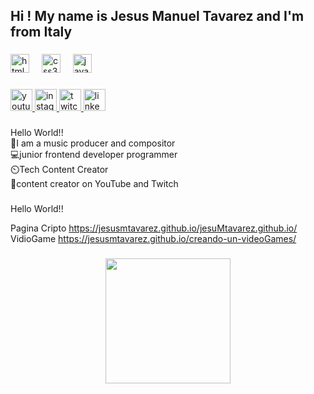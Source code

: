 <h2 align="left">Hi ! My name is Jesus Manuel Tavarez and I'm  from Italy</h2>

###

<div align="left">
  <img src="https://cdn.jsdelivr.net/gh/devicons/devicon/icons/html5/html5-original.svg" height="30" alt="html5 logo"  />
  <img width="12" />
  <img src="https://cdn.jsdelivr.net/gh/devicons/devicon/icons/css3/css3-original.svg" height="30" alt="css3 logo"  />
  <img width="12" />
  <img src="https://cdn.jsdelivr.net/gh/devicons/devicon/icons/javascript/javascript-original.svg" height="30" alt="javascript logo"  />
</div>

###

<div align="left">
  <a href="[https://www.youtube.com/@JMTproduce](https://www.youtube.com/@JMTproduce)" target="_blank">
    <img src="https://img.shields.io/static/v1?message=Youtube&logo=youtube&label=&color=FF0000&logoColor=white&labelColor=&style=for-the-badge" height="35" alt="youtube logo"  />
  </a>
  <a href="https://www.instagram.com/jmtproduce/" target="_blank">
    <img src="https://img.shields.io/static/v1?message=Instagram&logo=instagram&label=&color=E4405F&logoColor=white&labelColor=&style=for-the-badge" height="35" alt="instagram logo"  />
  </a>
  <a href="https://www.twitch.tv/onebeat1b" target="_blank">
    <img src="https://img.shields.io/static/v1?message=Twitch&logo=twitch&label=&color=9146FF&logoColor=white&labelColor=&style=for-the-badge" height="35" alt="twitch logo"  />
  </a>
  <img src="https://img.shields.io/static/v1?message=LinkedIn&logo=linkedin&label=&color=0077B5&logoColor=white&labelColor=&style=for-the-badge" height="35" alt="linkedin logo"  />
</div>

###

<p align="left">Hello World!!<br>🎵I am a music producer and compositor<br>💻junior frontend developer programmer<br>⏲️Tech Content Creator<br>💎content creator on YouTube and Twitch</p>

###

<p align="left">Hello World!!</p>

Pagina Cripto   https://jesusmtavarez.github.io/jesuMtavarez.github.io/
VidioGame       https://jesusmtavarez.github.io/creando-un-videoGames/

###

<div align="center">
  <img height="200" src="![image](https://github.com/jesusMtavarez/jesusMtavarez/assets/146074321/1bf406eb-287c-4657-bbbd-8c00857c210c)
"  />
</div>

###
